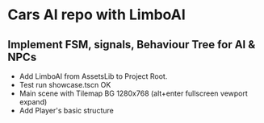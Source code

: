 # Cars AI repo with LimboAI
## Implement FSM, signals, Behaviour Tree for AI & NPCs
- Add LimboAI from AssetsLib to Project Root.
- Test run showcase.tscn OK
- Main scene with Tilemap BG 1280x768 (alt+enter fullscreen vewport expand)
- Add Player's basic structure

